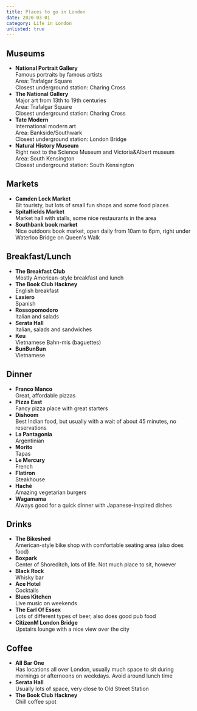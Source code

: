 ```yaml
---
title: Places to go in London
date: 2020-03-01
category: Life in London
unlisted: true
---
```


## Museums

* **National Portrait Gallery**<br />Famous portraits by famous artists<br />Area: Trafalgar Square<br />Closest underground station: Charing Cross
* **The National Gallery**<br />Major art from 13th to 19th centuries<br />Area: Trafalgar Square<br />Closest underground station: Charing Cross
* **Tate Modern**<br />International modern art<br />Area: Bankside/Southwark<br />Closest underground station: London Bridge
* **Natural History Museum**<br />Right next to the Science Museum and Victoria&Albert museum<br />Area: South Kensington<br />Closest underground station: South Kensington

## Markets

* **Camden Lock Market**<br />Bit touristy, but lots of small fun shops and some food places
* **Spitalfields Market**<br />Market hall with stalls, some nice restaurants in the area
* **Southbank book market**<br />Nice outdoors book market, open daily from 10am to 6pm, right under Waterloo Bridge on Queen's Walk

## Breakfast/Lunch

* **The Breakfast Club**<br />Mostly American-style breakfast and lunch
* **The Book Club Hackney**<br />English breakfast
* **Laxiero**<br />Spanish
* **Rossopomodoro**<br />Italian and salads
* **Serata Hall**<br />Italian, salads and sandwiches
* **Keu**<br />Vietnamese Bahn-mis (baguettes)
* **BunBunBun**<br />Vietnamese

## Dinner

* **Franco Manco**<br />Great, affordable pizzas
* **Pizza East**<br />Fancy pizza place with great starters
* **Dishoom**<br />Best Indian food, but usually with a wait of about 45 minutes, no reservations
* **La Pantagonia**<br />Argentinian
* **Morito**<br />Tapas
* **Le Mercury**<br />French
* **Flatiron**<br />Steakhouse
* **Haché**<br />Amazing vegetarian burgers
* **Wagamama**<br />Always good for a quick dinner with Japanese-inspired dishes

## Drinks

* **The Bikeshed**<br />American-style bike shop with comfortable seating area (also does food)
* **Boxpark**<br />Center of Shoreditch, lots of life. Not much place to sit, however
* **Black Rock**<br />Whisky bar
* **Ace Hotel**<br />Cocktails
* **Blues Kitchen**<br />Live music on weekends
* **The Earl Of Essex**<br />Lots of different types of beer, also does good pub food
* **CitizenM London Bridge**<br />Upstairs lounge with a nice view over the city

## Coffee

* **All Bar One**<br />Has locations all over London, usually much space to sit during mornings or afternoons on weekdays. Avoid around lunch time
* **Serata Hall**<br />Usually lots of space, very close to Old Street Station
* **The Book Club Hackney**<br />Chill coffee spot
